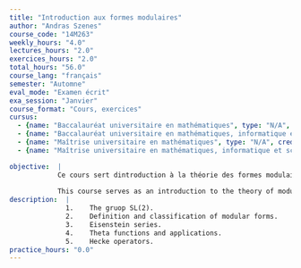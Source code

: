 ```yaml
---
title: "Introduction aux formes modulaires"
author: "Andras Szenes"
course_code: "14M263"
weekly_hours: "4.0"
lectures_hours: "2.0"
exercices_hours: "2.0"
total_hours: "56.0"
course_lang: "français"
semester: "Automne"
eval_mode: "Examen écrit"
exa_session: "Janvier"
course_format: "Cours, exercices"
cursus:
  - {name: "Baccalauréat universitaire en mathématiques", type: "N/A", credits: "6.0"}
  - {name: "Baccalauréat universitaire en mathématiques, informatique et sciences numériques", type: "N/A", credits: "6.0"}
  - {name: "Maîtrise universitaire en mathématiques", type: "N/A", credits: "6.0"}
  - {name: "Maîtrise universitaire en mathématiques, informatique et sciences numériques", type: "N/A", credits: "6.0"}

objective:  |
            Ce cours sert dintroduction à la théorie des formes modulaire. Lidée est de combiner lanalyse complexe avec la théorie des groupes, et construire un bel objet, qui se trouve au coeur des mathématiques modernes. Les formes modulaires ont beaucoup dapplications dans la théorie de nombres (le théorème de Fermat), en particulier,  nous allons montrer que tout nombre naturel peut être représenté comme la somme de 4 carrés.
            
            This course serves as an introduction to the theory of modular forms. The idea is to combine complex analysis with group theory, and construct a beautiful object which lies at the heart of modern mathematics. Modular forms have many applications in number theory (Fermats last theorem), and in particular, we will show that any positive integer may be represented as a sum of 4 squares.
description:  |
              1.	The gruop SL(2).
              2.	Definition and classification of modular forms.
              3.	Eisenstein series.
              4.	Theta functions and applications.
              5.	Hecke operators.
practice_hours: "0.0"
---
```

